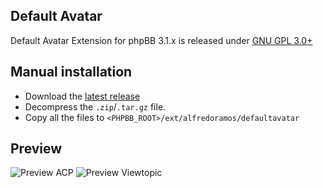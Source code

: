 ## Default Avatar

Default Avatar Extension for phpBB 3.1.x is released under [GNU GPL 3.0+](https://www.gnu.org/licenses/gpl-3.0.txt)

## Manual installation

* Download the [latest release](https://github.com/AlfredoRamos/phpbb-ext-default-avatar/releases)
* Decompress the ```.zip```/```.tar.gz``` file.
* Copy all the files to ```<PHPBB_ROOT>/ext/alfredoramos/defaultavatar```

## Preview

![Preview ACP](https://i.imgur.com/cRCe8Y9.png)
![Preview Viewtopic](https://i.imgur.com/mALb9e0.png)